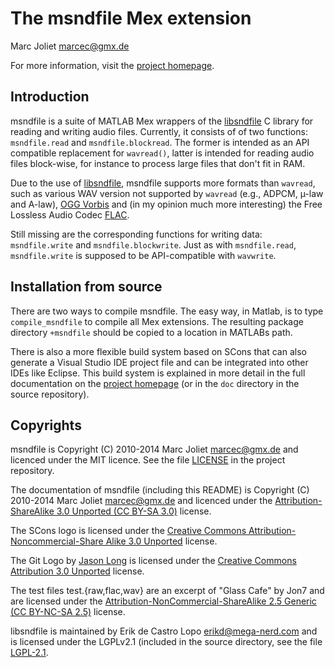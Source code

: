 # The msndfile Mex extension
Marc Joliet <marcec@gmx.de>

For more information, visit the [project homepage](http://msndfile.sf.net).

## Introduction

msndfile is a suite of MATLAB Mex wrappers of the
[libsndfile](http://www.mega-nerd.com/libsndfile) C library for reading and
writing audio files.  Currently, it consists of of two functions:
`msndfile.read` and `msndfile.blockread`.  The former is intended as an API
compatible replacement for `wavread()`, latter is intended for reading audio
files block-wise, for instance to process large files that don't fit in RAM.

Due to the use of [libsndfile](http://www.mega-nerd.com/libsndfile), msndfile
supports more formats than `wavread`, such as various WAV version not supported by
`wavread` (e.g., ADPCM, µ-law and A-law), [OGG Vorbis](http://www.vorbis.com/)
and (in my opinion much more interesting) the Free Lossless Audio Codec
[FLAC](http://flac.sourceforge.net).

Still missing are the corresponding functions for writing data: `msndfile.write`
and `msndfile.blockwrite`.  Just as with `msndfile.read`, `msndfile.write` is
supposed to be API-compatible with `wavwrite`.

## Installation from source

There are two ways to compile msndfile.  The easy way, in Matlab, is to type
`compile_msndfile` to compile all Mex extensions.  The resulting package
directory `+msndfile` should be copied to a location in MATLABs path.

There is also a more flexible build system based on SCons that can also generate
a Visual Studio IDE project file and can be integrated into other IDEs like
Eclipse.  This build system is explained in more detail in the full
documentation on the [project homepage](http://msndfile.sf.net) (or in the `doc`
directory in the source repository).

## Copyrights

msndfile is Copyright (C) 2010-2014 Marc Joliet <marcec@gmx.de> and licenced
under the MIT licence.  See the file [LICENSE](LICENSE) in the project
repository.

The documentation of msndfile (including this README) is Copyright (C) 2010-2014
Marc Joliet <marcec@gmx.de> and licenced under the [Attribution-ShareAlike 3.0
Unported (CC BY-SA 3.0)](http://creativecommons.org/licenses/by-sa/3.0/)
license.

The SCons logo is licensed under the [Creative Commons
Attribution-Noncommercial-Share Alike 3.0
Unported](http://creativecommons.org/licenses/by-nc-sa/3.0/) license.

The Git Logo by [Jason Long](http://twitter.com/jasonlong) is licensed under the
[Creative Commons Attribution 3.0
Unported](http://creativecommons.org/licenses/by/3.0/) license.

The test files test.{raw,flac,wav} are an excerpt of "Glass Cafe" by Jon7 and
are licensed under the [Attribution-NonCommercial-ShareAlike 2.5 Generic (CC
BY-NC-SA 2.5)](http://creativecommons.org/licenses/by-nc-sa/2.5/) license.

libsndfile is maintained by Erik de Castro Lopo <erikd@mega-nerd.com> and is
licensed under the LGPLv2.1 (included in the source directory, see the file
[LGPL-2.1](LGPL-2.1).
